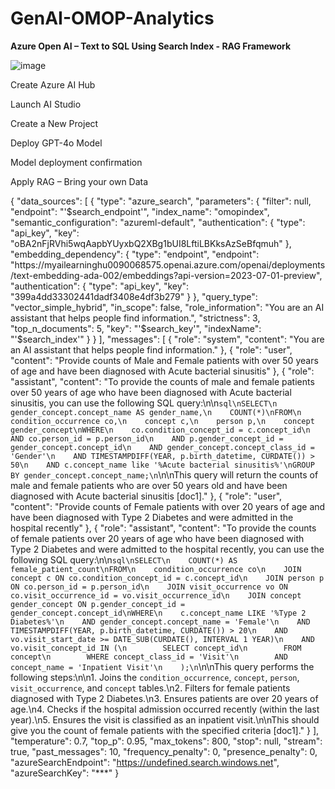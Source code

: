 # GenAI-OMOP-Analytics

**Azure Open AI – Text to SQL Using Search Index -  RAG Framework**

![image](https://github.com/user-attachments/assets/a811e7f5-3a02-449b-9405-576e9401b9cf)

 

 

 


 
Create Azure AI Hub
 

 

 

Launch AI Studio

 





 

Create a New Project

 


 

Deploy GPT-4o Model

 


 

Model deployment confirmation
 






Apply RAG – Bring your own Data

 

 




 

 




 

 

 


 


 



 	

{
  "data_sources": [
    {
      "type": "azure_search",
      "parameters": {
        "filter": null,
        "endpoint": "'$search_endpoint'",
        "index_name": "omopindex",
        "semantic_configuration": "azureml-default",
        "authentication": {
          "type": "api_key",
          "key": "oBA2nFjRVhi5wqAapbYUyxbQ2XBg1bUI8LftiLBKksAzSeBfqmuh"
        },
        "embedding_dependency": {
          "type": "endpoint",
          "endpoint": "https://myailearninghu0090068575.openai.azure.com/openai/deployments/text-embedding-ada-002/embeddings?api-version=2023-07-01-preview",
          "authentication": {
            "type": "api_key",
            "key": "399a4dd33302441dadf3408e4df3b279"
          }
        },
        "query_type": "vector_simple_hybrid",
        "in_scope": false,
        "role_information": "You are an AI assistant that helps people find information.",
        "strictness": 3,
        "top_n_documents": 5,
        "key": "'$search_key'",
        "indexName": "'$search_index'"
      }
    }
  ],
  "messages": [
    {
      "role": "system",
      "content": "You are an AI assistant that helps people find information."
    },
    {
      "role": "user",
      "content": "Provide counts of Male and Female patients with over 50 years of age and have been diagnosed with Acute bacterial sinusitis"
    },
    {
      "role": "assistant",
      "content": "To provide the counts of male and female patients over 50 years of age who have been diagnosed with Acute bacterial sinusitis, you can use the following SQL query:\n\n```sql\nSELECT\n    gender_concept.concept_name AS gender_name,\n    COUNT(*)\nFROM\n    condition_occurrence co,\n    concept c,\n    person p,\n    concept gender_concept\nWHERE\n    co.condition_concept_id = c.concept_id\n    AND co.person_id = p.person_id\n    AND p.gender_concept_id = gender_concept.concept_id\n    AND gender_concept.concept_class_id = 'Gender'\n    AND TIMESTAMPDIFF(YEAR, p.birth_datetime, CURDATE()) > 50\n    AND c.concept_name like '%Acute bacterial sinusitis%'\nGROUP BY gender_concept.concept_name;\n```\n\nThis query will return the counts of male and female patients who are over 50 years old and have been diagnosed with Acute bacterial sinusitis [doc1]."
    },
    {
      "role": "user",
      "content": "Provide counts of Female patients with over 20 years of age and have been diagnosed with Type 2 Diabetes and were admitted in the hospital recently"
    },
    {
      "role": "assistant",
      "content": "To provide the counts of female patients over 20 years of age who have been diagnosed with Type 2 Diabetes and were admitted to the hospital recently, you can use the following SQL query:\n\n```sql\nSELECT\n    COUNT(*) AS female_patient_count\nFROM\n    condition_occurrence co\n    JOIN concept c ON co.condition_concept_id = c.concept_id\n    JOIN person p ON co.person_id = p.person_id\n    JOIN visit_occurrence vo ON co.visit_occurrence_id = vo.visit_occurrence_id\n    JOIN concept gender_concept ON p.gender_concept_id = gender_concept.concept_id\nWHERE\n    c.concept_name LIKE '%Type 2 Diabetes%'\n    AND gender_concept.concept_name = 'Female'\n    AND TIMESTAMPDIFF(YEAR, p.birth_datetime, CURDATE()) > 20\n    AND vo.visit_start_date >= DATE_SUB(CURDATE(), INTERVAL 1 YEAR)\n    AND vo.visit_concept_id IN (\n        SELECT concept_id\n        FROM concept\n        WHERE concept_class_id = 'Visit'\n        AND concept_name = 'Inpatient Visit'\n    );\n```\n\nThis query performs the following steps:\n\n1. Joins the `condition_occurrence`, `concept`, `person`, `visit_occurrence`, and `concept` tables.\n2. Filters for female patients diagnosed with Type 2 Diabetes.\n3. Ensures patients are over 20 years of age.\n4. Checks if the hospital admission occurred recently (within the last year).\n5. Ensures the visit is classified as an inpatient visit.\n\nThis should give you the count of female patients with the specified criteria [doc1]."
    }
  ],
  "temperature": 0.7,
  "top_p": 0.95,
  "max_tokens": 800,
  "stop": null,
  "stream": true,
  "past_messages": 10,
  "frequency_penalty": 0,
  "presence_penalty": 0,
  "azureSearchEndpoint": "https://undefined.search.windows.net",
  "azureSearchKey": "***"
}






